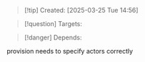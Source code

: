 
>[!tip] Created: [2025-03-25 Tue 14:56]

>[!question] Targets: 

>[!danger] Depends: 

provision needs to specify actors correctly